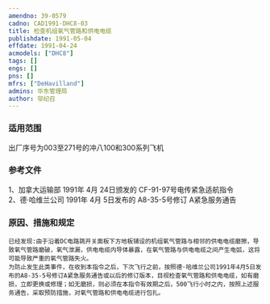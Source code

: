 ```yaml
---
amendno: 39-0579  
cadno: CAD1991-DHC8-03  
title: 检查机组氧气管路和供电电缆  
publishdate: 1991-05-04  
effdate: 1991-04-24  
acmodels: ["DHC8"]  
tags: []  
engs: []  
pns: []  
mfrs: ["DeHavilland"]  
admins: 华东管理局  
author: 邬纪召  
---
```

  
### 适用范围  
出厂序号为003至271号的冲八100和300系列飞机  
  
<!--more-->  
### 参考文件  
1、加拿大运输部 1991年 4月 24日颁发的 CF-91-97号电传紧急适航指令  
 2、德·哈维兰公司 1991年 4月 5日发布的 A8-35-5号修订 A紧急服务通告  
  
### 原因、措施和规定  
    已经发现:由于沿着DC电路跳开关面板下方地板铺设的机组氧气管路与相邻的供电电缆磨擦，导致氧气管路磨破，氧气泄漏，供电电缆内导体暴露，在氧气管路与供电电缆之间产生电弧，这将可能导致严重的氧气管路失火。  
    为防止发生此类事件，在收到本指令之后，下次飞行之前，按照德·哈维兰公司1991年4月5日发布的A8-35-5号修订A紧急服务通告或以后的修订版本，目视检查氧气管路和供电电缆，如有磨损，立即更换或修理；如无磨损，则必须在本指令有效期之后，500飞行小时之内，按照上述服务通告，采取预防措施，对氧气管路和供电电缆进行包扎。  
  
